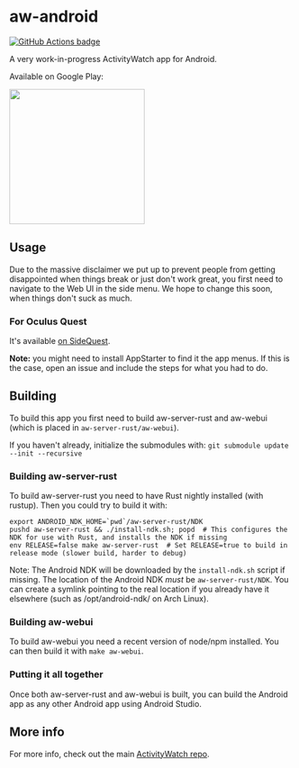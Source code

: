 aw-android
==========

[![GitHub Actions badge](https://github.com/ActivityWatch/aw-android/workflows/Build/badge.svg)](https://github.com/ActivityWatch/aw-android/actions)

A very work-in-progress ActivityWatch app for Android.

Available on Google Play:

<a title="Get it on Google Play" href="https://play.google.com/store/apps/details?id=net.activitywatch.android">
    <img src="https://play.google.com/intl/en_us/badges/images/generic/en_badge_web_generic.png" width="240px"/>
</a>


## Usage

Due to the massive disclaimer we put up to prevent people from getting disappointed when things break or just don't work great, you first need to navigate to the Web UI in the side menu. We hope to change this soon, when things don't suck as much.


### For Oculus Quest

It's available [on SideQuest](https://sidequestvr.com/#/app/201). 

**Note:** you might need to install AppStarter to find it the app menus. If this is the case, open an issue and include the steps for what you had to do.


## Building

To build this app you first need to build aw-server-rust and aw-webui (which is placed in `aw-server-rust/aw-webui`).

If you haven't already, initialize the submodules with: `git submodule update --init --recursive`

### Building aw-server-rust

To build aw-server-rust you need to have Rust nightly installed (with rustup). Then you could try to build it with:

```
export ANDROID_NDK_HOME=`pwd`/aw-server-rust/NDK
pushd aw-server-rust && ./install-ndk.sh; popd  # This configures the NDK for use with Rust, and installs the NDK if missing
env RELEASE=false make aw-server-rust  # Set RELEASE=true to build in release mode (slower build, harder to debug)
```

Note: The Android NDK will be downloaded by the `install-ndk.sh` script if missing. The location of the Android NDK *must* be `aw-server-rust/NDK`. You can create a symlink pointing to the real location if you already have it elsewhere (such as /opt/android-ndk/ on Arch Linux).

### Building aw-webui

To build aw-webui you need a recent version of node/npm installed. You can then build it with `make aw-webui`.

### Putting it all together

Once both aw-server-rust and aw-webui is built, you can build the Android app as any other Android app using Android Studio.

## More info

For more info, check out the main [ActivityWatch repo](https://github.com/ActivityWatch/activitywatch).
